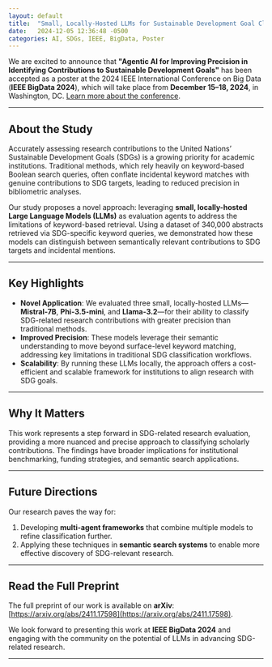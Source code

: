 ```yaml
---
layout: default
title:  "Small, Locally-Hosted LLMs for Sustainable Development Goal Classification"
date:   2024-12-05 12:36:48 -0500
categories: AI, SDGs, IEEE, BigData, Poster
---
```

We are excited to announce that **"Agentic AI for Improving Precision in Identifying Contributions to Sustainable Development Goals"** has been accepted as a poster at the 2024 IEEE International Conference on Big Data (**IEEE BigData 2024**), which will take place from **December 15–18, 2024**, in Washington, DC. [Learn more about the conference](http://bigdataieee.org/BigData2024/).

---

## **About the Study**

Accurately assessing research contributions to the United Nations’ Sustainable Development Goals (SDGs) is a growing priority for academic institutions. Traditional methods, which rely heavily on keyword-based Boolean search queries, often conflate incidental keyword matches with genuine contributions to SDG targets, leading to reduced precision in bibliometric analyses.

Our study proposes a novel approach: leveraging **small, locally-hosted Large Language Models (LLMs)** as evaluation agents to address the limitations of keyword-based retrieval. Using a dataset of 340,000 abstracts retrieved via SDG-specific keyword queries, we demonstrated how these models can distinguish between semantically relevant contributions to SDG targets and incidental mentions.

---

## **Key Highlights**

- **Novel Application**: We evaluated three small, locally-hosted LLMs—**Mistral-7B**, **Phi-3.5-mini**, and **Llama-3.2**—for their ability to classify SDG-related research contributions with greater precision than traditional methods.
- **Improved Precision**: These models leverage their semantic understanding to move beyond surface-level keyword matching, addressing key limitations in traditional SDG classification workflows.
- **Scalability**: By running these LLMs locally, the approach offers a cost-efficient and scalable framework for institutions to align research with SDG goals.

---

## **Why It Matters**

This work represents a step forward in SDG-related research evaluation, providing a more nuanced and precise approach to classifying scholarly contributions. The findings have broader implications for institutional benchmarking, funding strategies, and semantic search applications.

---

## **Future Directions**

Our research paves the way for:
1. Developing **multi-agent frameworks** that combine multiple models to refine classification further.
2. Applying these techniques in **semantic search systems** to enable more effective discovery of SDG-relevant research.

---

## **Read the Full Preprint**

The full preprint of our work is available on **arXiv**: [https://arxiv.org/abs/2411.17598](https://arxiv.org/abs/2411.17598).

We look forward to presenting this work at **IEEE BigData 2024** and engaging with the community on the potential of LLMs in advancing SDG-related research.

---

